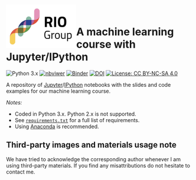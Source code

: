 <img align='left' style='display: block;' width='190px' src='imgs/riotext.png' alt='RIO logo' title='RIO logo'/>
<br/>

# A machine learning course with Jupyter/IPython

![Python 3.x](https://img.shields.io/badge/python-3.x-green.svg)
[![nbviwer](https://img.shields.io/badge/view%20in-nbviewer-orange.svg)](http://nbviewer.jupyter.org/github/rio-group/machine-learning-course/tree/master/)
[![Binder](https://mybinder.org/badge.svg)](https://mybinder.org/v2/gh/rio-group/machine-learning-course/master)
[![DOI](https://zenodo.org/badge/DOI/10.5281/zenodo.495739.svg)](https://doi.org/10.5281/zenodo.495739)
[![License: CC BY-NC-SA 4.0](https://img.shields.io/badge/license-CC%20BY--NC--SA%204.0-lightgrey.svg)](http://creativecommons.org/licenses/by-nc-sa/4.0/)

A repository of [Jupyter](https://www.jupyter.org)/[IPython](https://www.ipython.org) notebooks with the slides and code examples for our machine learning course.

*Notes:*
* Coded in Python 3.x. Python 2.x is not supported.
* See [`requirements.txt`](https://github.com/lmarti/machine-learning/blob/master/requirements.txt) for a full list of requirements.
* Using [Anaconda](https://www.continuum.io/downloads) is recommended.

## Third-party images and materials usage note

We have tried to acknowledge the corresponding author whenever I am using third-party materials. If you find any misattributions do not hesitate to contact me.
